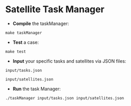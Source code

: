 # Satellite Task Manager

- **Compile** the taskManager:
  
`make taskManager`

- **Test** a case:
  
`make test`

- **Input** your specific tasks and satellites via JSON files:

`input/tasks.json`

`input/satellites.json`

- **Run** the task Manager:
  
`./taskManager input/tasks.json input/satellites.json`

